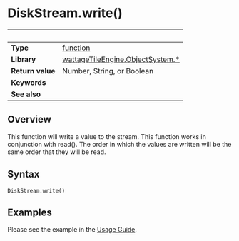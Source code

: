 # DiskStream.write()

|                      | &nbsp;
| -------------------- | ---------------------------------------------------------------
| __Type__             | [function](http://docs.coronalabs.com/api/type/Function.html)
| __Library__          | [wattageTileEngine.ObjectSystem.*](../lib_objectSystem.markdown)
| __Return value__     | Number, String, or Boolean
| __Keywords__         |
| __See also__         |


## Overview

This function will write a value to the stream.  This function
works in conjunction with read().  The order in which the values
are written will be the same order that they will be read.

## Syntax

	DiskStream.write()

## Examples

Please see the example in the [Usage Guide](../usageGuide.markdown).